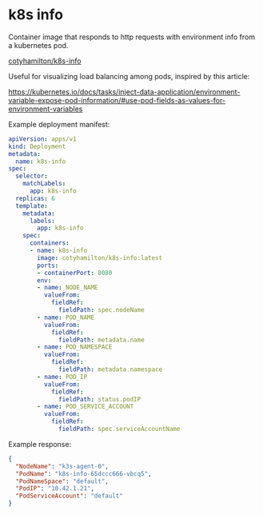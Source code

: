 # k8s info

Container image that responds to http requests with environment info from a kubernetes pod.

[cotyhamilton/k8s-info](https://hub.docker.com/repository/docker/cotyhamilton/k8s-info)

Useful for visualizing load balancing among pods, inspired by this article:

https://kubernetes.io/docs/tasks/inject-data-application/environment-variable-expose-pod-information/#use-pod-fields-as-values-for-environment-variables

Example deployment manifest:

```yaml
apiVersion: apps/v1
kind: Deployment
metadata:
  name: k8s-info
spec:
  selector:
    matchLabels:
      app: k8s-info
  replicas: 6
  template:
    metadata:
      labels:
        app: k8s-info
    spec:
      containers:
      - name: k8s-info
        image: cotyhamilton/k8s-info:latest
        ports:
        - containerPort: 8080
        env:
        - name: NODE_NAME
          valueFrom:
            fieldRef:
              fieldPath: spec.nodeName
        - name: POD_NAME
          valueFrom:
            fieldRef:
              fieldPath: metadata.name
        - name: POD_NAMESPACE
          valueFrom:
            fieldRef:
              fieldPath: metadata.namespace
        - name: POD_IP
          valueFrom:
            fieldRef:
              fieldPath: status.podIP
        - name: POD_SERVICE_ACCOUNT
          valueFrom:
            fieldRef:
              fieldPath: spec.serviceAccountName
```

Example response:

```json
{
  "NodeName": "k3s-agent-0",
  "PodName": "k8s-info-65dccc666-vbcq5",
  "PodNameSpace": "default",
  "PodIP": "10.42.1.21",
  "PodServiceAccount": "default"
}
```